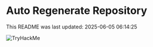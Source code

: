 # Auto Regenerate Repository

This README was last updated: 2025-06-05 06:14:25

 ![TryHackMe](https://tryhackme.com/badge/533634)